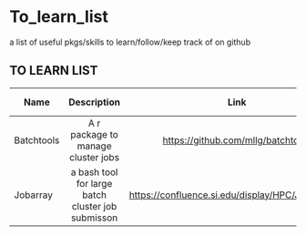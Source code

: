 # To_learn_list
a list of useful pkgs/skills to learn/follow/keep track of on github
## TO LEARN LIST
| Name        | Description           | Link  | Progress status|
| ------------- |:-------------:| :-----:| :-----:|
| Batchtools     | A r package to manage cluster jobs | https://github.com/mllg/batchtools |
| Jobarray  |  a bash tool for large batch cluster job submisson |  https://confluence.si.edu/display/HPC/Job+Arrays   | |
